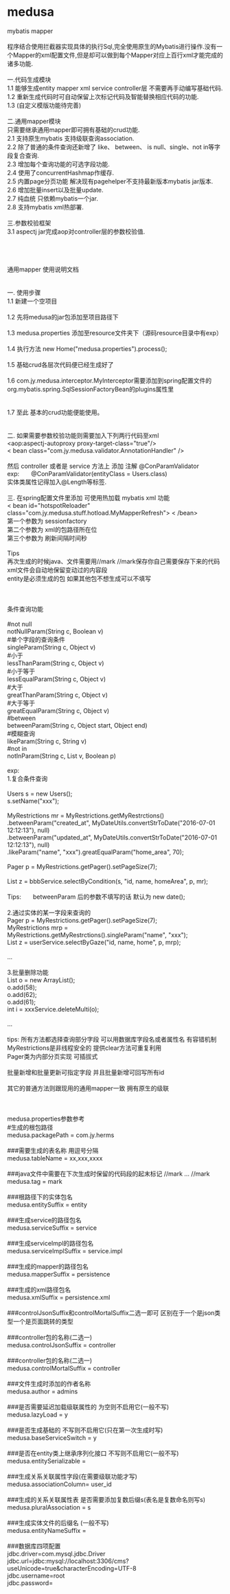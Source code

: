 # medusa
mybatis mapper
<br/>
<br/>
程序结合使用拦截器实现具体的执行Sql,完全使用原生的Mybatis进行操作.没有一个Mapper的xml配置文件,但是却可以做到每个Mapper对应上百行xml才能完成的诸多功能.<br/>
<br/>
一.代码生成模块<br/>
1.1 能够生成entity mapper xml service controller层 不需要再手动编写基础代码.<br/>
1.2 重新生成代码时可自动保留上次标记代码及智能替换相应代码的功能.<br/>
1.3 (自定义模版功能待完善)<br/>
<br/>
二.通用mapper模块<br/>
只需要继承通用mapper即可拥有基础的crud功能.<br/>
2.1 支持原生mybatis 支持级联查询association.<br/>
2.2 除了普通的条件查询还新增了 like、 between、 is null、single、not in等字段复合查询.<br/>
2.3 增加每个查询功能的可选字段功能.<br/>
2.4 使用了concurrentHashmap作缓存.<br/>
2.5 内置page分页功能 解决现有pagehelper不支持最新版本mybatis jar版本.<br/>
2.6 增加批量insert以及批量update.<br/>
2.7 纯血统 只依赖mybatis一个jar.<br/>
2.8 支持mybatis xml热部署.<br/>
<br/>
三.参数校验框架<br/>
3.1 aspectj jar完成aop对controller层的参数校验值.<br/>
<br/>
<br/>
<br/>
<br/>
通用mapper 使用说明文档<br/>
<br/>
<br/>
一. 使用步骤<br/>
1.1 新建一个空项目<br/>
<br/>
1.2 先将medusa的jar包添加至项目路径下<br/>
<br/>
1.3 medusa.properties 添加至resource文件夹下（源码resource目录中有exp）<br/>
<br/>
1.4 执行方法 new Home("medusa.properties").process();<br/>
<br/>
1.5 基础crud各层次代码便已经生成好了<br/>
<br/>
1.6 com.jy.medusa.interceptor.MyInterceptor需要添加到spring配置文件的org.mybatis.spring.SqlSessionFactoryBean的plugins属性里<br/>
<br/>
<br/>
1.7 至此 基本的crud功能便能使用。<br/>
<br/>
<br/>
二. 如果需要参数校验功能则需要加入下列两行代码至xml<br/>
<aop:aspectj-autoproxy proxy-target-class="true"/><br/>
< bean class="com.jy.medusa.validator.AnnotationHandler" /><br/>
<br/>
然后 controller 或者是 service 方法上 添加 注解 @ConParamValidator<br/>
exp:       @ConParamValidator(entityClass = Users.class)<br/>
实体类属性记得加入@Length等标签.<br/>
<br/>
三. 在spring配置文件里添加 可使用热加载 mybatis xml 功能<br/>
< bean id="hotspotReloader" class="com.jy.medusa.stuff.hotload.MyMapperRefresh">
   <constructor-arg index="0" ref="sqlSessionFactory"/>
   <constructor-arg index="1" value="com.xxx.xxxx.persistence.xml"/>
   <constructor-arg index="2" value="3600"/>
< /bean><br/>
第一个参数为 sessionfactory<br/>
第二个参数为 xml的包路径所在位<br/>
第三个参数为 刷新间隔时间秒<br/>
<br/>
Tips<br/>
再次生成的时候java、文件需要用//mark //mark保存你自己需要保存下来的代码 xml文件会自动地保留变动过的内容段<br/>
entity是必须生成的包 如果其他包不想生成可以不填写<br/>
<br/>
<br/>
<br/>
条件查询功能<br/>
<br/>
#not null<br/>
notNullParam(String c, Boolean v)<br/>
#单个字段的查询条件<br/>
singleParam(String c, Object v)<br/>
#小于<br/>
lessThanParam(String c, Object v)<br/>
#小于等于<br/>
lessEqualParam(String c, Object v)<br/>
#大于<br/>
greatThanParam(String c, Object v)<br/>
#大于等于<br/>
greatEqualParam(String c, Object v)<br/>
#between<br/>
betweenParam(String c, Object start, Object end)<br/>
#模糊查询<br/>
likeParam(String c, String v)<br/>
#not in<br/>
notInParam(String c, List v, Boolean p)<br/>
<br/>
exp:<br/>
1.复合条件查询<br/>
<br/>
Users s = new Users();<br/>
s.setName("xxx");<br/>
<br/>
MyRestrictions mr = MyRestrictions.getMyRestrctions()<br/>
      .betweenParam("created_at", MyDateUtils.convertStrToDate("2016-07-01 12:12:13"), null)<br/>
      .betweenParam("updated_at", MyDateUtils.convertStrToDate("2016-07-01 12:12:13"), null)<br/>
      .likeParam("name", "xxx").greatEqualParam("home_area", 70);<br/>
      <br/>
Pager<Users> p = MyRestrictions.getPager().setPageSize(7);<br/>
<br/>
List<Users> z = bbbService.selectByCondition(s, "id, name, homeArea", p, mr);<br/>
<br/>
Tips:       betweenParam 后的参数不填写的话 默认为 new date();<br/>
<br/>
2.通过实体的某一字段来查询的<br/>
Pager<Users> p = MyRestrictions.getPager().setPageSize(7);<br/>
MyRestrictions mrp = MyRestrictions.getMyRestrctions().singleParam("name", "xxx");<br/>
List<Users> z = userService.selectByGaze("id, name, home", p, mrp);<br/>
<br/>
...<br/>
<br/>
3.批量删除功能<br/>
List o = new ArrayList();<br/>
o.add(58);<br/>
o.add(62);<br/>
o.add(61);<br/>
int i = xxxService.deleteMulti(o);<br/>
<br/>
...<br/>
<br/>
tips: 所有方法都选择查询部分字段 可以用数据库字段名或者属性名 有容错机制<br/>
MyRestrictions是非线程安全的 提供clear方法可重复利用<br/>
Pager类为内部分页实现 可插拔式<br/>
<br/>
批量新增和批量更新可指定字段 并且批量新增可回写所有id<br/>
<br/>
其它的普通方法则跟现用的通用mapper一致 拥有原生的级联<br/>
<br/>
<br/>
<br/>
medusa.properties参数参考<br/>
#生成的根包路径<br/>
medusa.packagePath = com.jy.herms <br/>
<br/>
###需要生成的表名称 用逗号分隔<br/>
medusa.tableName = xx,xxx,xxxx <br/>
<br/>
###java文件中需要在下次生成时保留的代码段的起末标记 //mark … //mark<br/>
medusa.tag = mark<br/>
<br/>
###根路径下的实体包名<br/>
medusa.entitySuffix = entity <br/>
<br/>
###生成service的路径包名<br/>
medusa.serviceSuffix = service<br/>
<br/>
###生成serviceImpl的路径包名<br/>
medusa.serviceImplSuffix = service.impl <br/>
<br/>
###生成的mapper的路径包名<br/>
medusa.mapperSuffix = persistence <br/>
<br/>
###生成的xml路径包名<br/>
medusa.xmlSuffix = persistence.xml <br/>
<br/>
###controlJsonSuffix和controlMortalSuffix二选一即可 区别在于一个是json类型一个是页面跳转的类型<br/>
<br/>
###controller包的名称(二选一)<br/>
medusa.controlJsonSuffix = controller <br/>
<br/>
###controller包的名称(二选一)<br/>
medusa.controlMortalSuffix = controller <br/>
<br/>
###文件生成时添加的作者名称<br/>
medusa.author = admins <br/>
<br/>
###是否需要延迟加载级联属性的 为空则不启用它(一般不写)<br/>
medusa.lazyLoad = y <br/>
<br/>
###是否生成基础的 不写则不启用它(只在第一次生成时写)<br/>
medusa.baseServiceSwitch = y <br/>
<br/>
###是否在entity类上继承序列化接口 不写则不启用它(一般不写)<br/>
medusa.entitySerializable =  <br/>
<br/>
###生成关系关联属性字段(在需要级联功能才写)<br/>
medusa.associationColumn= user_id <br/>
<br/>
###生成的关系关联属性表 是否需要添加复数后缀s(表名是复数命名则写s)<br/>
medusa.pluralAssociation = s <br/>
<br/>
###生成实体文件的后缀名 (一般不写)<br/>
medusa.entityNameSuffix = <br/>
<br/>
###数据库四项配置<br/>
jdbc.driver=com.mysql.jdbc.Driver<br/>
jdbc.url=jdbc:mysql://localhost:3306/cms?useUnicode=true&characterEncoding=UTF-8<br/>
jdbc.username=root<br/>
jdbc.password=
